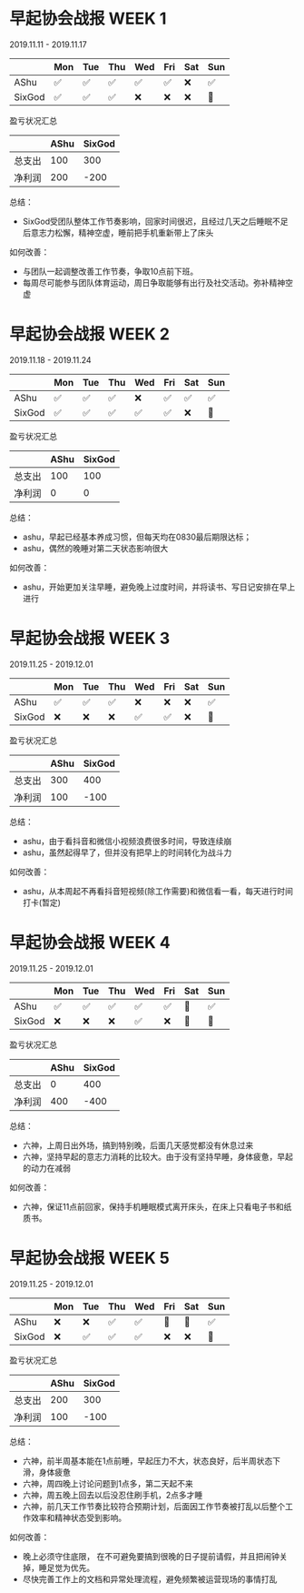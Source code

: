 # 早起协会战报 WEEK 1

2019.11.11 - 2019.11.17

|        | Mon  | Tue  | Thu  | Wed  | Fri  | Sat  | Sun  |
| ------ | ---- | ---- | ---- | ---- | ---- | ---- | ---- |
| AShu   | ✅    | ✅    | ✅    | ✅    | ✅    | ❌    | ✅    |
| SixGod | ✅    | ✅    | ✅    | ❌    | ❌    | ❌    | 🌙    |

盈亏状况汇总

|        | AShu | SixGod |
| ------ | ---- | ------ |
| 总支出 | 100  | 300    |
| 净利润 | 200  | -200   |



总结：

- SixGod受团队整体工作节奏影响，回家时间很迟，且经过几天之后睡眠不足后意志力松懈，精神空虚，睡前把手机重新带上了床头

如何改善：

- 与团队一起调整改善工作节奏，争取10点前下班。
- 每周尽可能参与团队体育运动，周日争取能够有出行及社交活动。弥补精神空虚


# 早起协会战报 WEEK 2

2019.11.18 - 2019.11.24

|        | Mon  | Tue  | Thu  | Wed  | Fri  | Sat  | Sun  |
| ------ | ---- | ---- | ---- | ---- | ---- | ---- | ---- |
| AShu   | ✅    | ✅    | ✅    | ❌    | ✅    | ✅    | ✅    |
| SixGod | ✅    | ✅    | ✅    | ✅    | ✅    | ❌    | 🌙    |

盈亏状况汇总

|        | AShu | SixGod |
| ------ | ---- | ------ |
| 总支出 | 100  | 100    |
| 净利润 | 0  | 0   |



总结：

- ashu，早起已经基本养成习惯，但每天均在0830最后期限达标；
- ashu，偶然的晚睡对第二天状态影响很大

如何改善：

- ashu，开始更加关注早睡，避免晚上过度时间，并将读书、写日记安排在早上进行


# 早起协会战报 WEEK 3

2019.11.25 - 2019.12.01

|        | Mon  | Tue  | Thu  | Wed  | Fri  | Sat  | Sun  |
| ------ | ---- | ---- | ---- | ---- | ---- | ---- | ---- |
| AShu   | ✅    | ✅    | ✅    | ❌    | ❌    | ❌    | ✅    |
| SixGod | ❌    | ❌    | ❌    | ✅    | ✅    | ❌    | 🌙    |

盈亏状况汇总

|        | AShu | SixGod |
| ------ | ---- | ------ |
| 总支出 | 300  | 400    |
| 净利润 | 100  | -100   |



总结：

- ashu，由于看抖音和微信小视频浪费很多时间，导致连续崩
- ashu，虽然起得早了，但并没有把早上的时间转化为战斗力

如何改善：

- ashu，从本周起不再看抖音短视频(除工作需要)和微信看一看，每天进行时间打卡(暂定)



# 早起协会战报 WEEK 4

2019.11.25 - 2019.12.01

|        | Mon  | Tue  | Thu  | Wed  | Fri  | Sat  | Sun  |
| ------ | ---- | ---- | ---- | ---- | ---- | ---- | ---- |
| AShu   | ✅    | ✅    | ✅    | ✅    | ✅    | 🌙    | ✅    |
| SixGod | ❌    | ❌    | ❌    | ✅    | ❌    | 🌙    | 🌙    |

盈亏状况汇总

|        | AShu | SixGod |
| ------ | ---- | ------ |
| 总支出 | 0    | 400    |
| 净利润 | 400  | -400   |



总结：

- 六神，上周日出外场，搞到特别晚，后面几天感觉都没有休息过来
- 六神，坚持早起的意志力消耗的比较大。由于没有坚持早睡，身体疲惫，早起的动力在减弱

如何改善：

* 六神，保证11点前回家，保持手机睡眠模式离开床头，在床上只看电子书和纸质书。



# 早起协会战报 WEEK 5

2019.11.25 - 2019.12.01

|        | Mon  | Tue  | Thu  | Wed  | Fri  | Sat  | Sun  |
| ------ | ---- | ---- | ---- | ---- | ---- | ---- | ---- |
| AShu   | ❌    | ❌    | ✅    | ✅    | 🌙    | 🌙    | ✅    |
| SixGod | ❌    | ✅    | ✅    | ✅    | ❌    | ❌    | 🌙    |

盈亏状况汇总

|        | AShu | SixGod |
| ------ | ---- | ------ |
| 总支出 | 200  | 300    |
| 净利润 | 100  | -100   |



总结：

- 六神，前半周基本能在1点前睡，早起压力不大，状态良好，后半周状态下滑，身体疲惫
- 六神，周四晚上讨论问题到1点多，第二天起不来
- 六神，周五晚上回去以后没忍住刷手机，2点多才睡
- 六神，前几天工作节奏比较符合预期计划，后面因工作节奏被打乱以后整个工作效率和精神状态受到影响。

如何改善：

* 晚上必须守住底限， 在不可避免要搞到很晚的日子提前请假，并且把闹钟关掉，睡足觉为优先。
* 尽快完善工作上的文档和异常处理流程，避免频繁被运营现场的事情打乱

